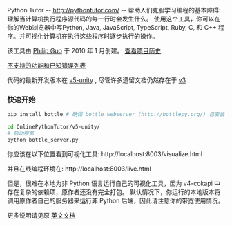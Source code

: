 Python Tutor -- http://pythontutor.com/ -- 帮助人们克服学习编程的基本障碍: 理解当计算机执行程序源代码的每一行时会发生什么。 使用这个工具，你可以在你的Web浏览器中写Python, Java,
JavaScript, TypeScript, Ruby, C, 和 C++ 程序。并可视化计算机在执行这些程序时逐步执行的操作。

该工具由 [Philip Guo](http://pgbovine.net/) 于 2010 年 1 月创建。 [查看项目历史](history.txt).

[不支持的功能和已知错误列表](./unsupported-features.md)

代码的最新开发版本在 [v5-unity](v5-unity/) , 尽管许多遗留文档仍然存在于 [v3](v3/) .

### 快速开始

```bash
pip install bottle # 确保 bottle webserver (http://bottlepy.org/) 已安装

cd OnlinePythonTutor/v5-unity/
# 启动服务
python bottle_server.py
```

你应该在以下位置看到可视化工具: http://localhost:8003/visualize.html

并且在线编程环境在: http://localhost:8003/live.html 

但是，很难在本地为非 Python 语言运行自己的可视化工具，因为 v4-cokapi 中存在复杂的依赖项，原作者还没有完全打包。
默认情况下，你运行的本地版本将调用原作者自己的服务器来运行非 Python 后端，因此请注意你的带宽使用情况。

更多说明请见原 [英文文档](README_en.md) 

